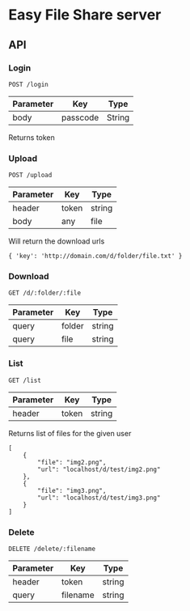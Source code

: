 # Easy File Share server

## API

### Login

`POST /login`

| Parameter | Key      | Type   |
| --------- | -------- | ------ |
| body      | passcode | String |

Returns token

### Upload

`POST /upload`

| Parameter | Key   | Type   |
| --------- | ----- | ------ |
| header    | token | string |
| body      | any   | file   |

Will return the download urls

```
{ 'key': 'http://domain.com/d/folder/file.txt' }
```

### Download

`GET /d/:folder/:file`

| Parameter | Key    | Type   |
| --------- | ------ | ------ |
| query     | folder | string |
| query     | file   | string |

### List

`GET /list`

| Parameter | Key   | Type   |
| --------- | ----- | ------ |
| header    | token | string |

Returns list of files for the given user

```
[
    {
        "file": "img2.png",
        "url": "localhost/d/test/img2.png"
    },
    {
        "file": "img3.png",
        "url": "localhost/d/test/img3.png"
    }
]
```

### Delete

`DELETE /delete/:filename`

| Parameter | Key      | Type   |
| --------- | -------- | ------ |
| header    | token    | string |
| query     | filename | string |
